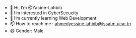 - 👋 Hi, I’m @Yacine-Lahbib
- 👀 I’m interested in CyberSecueity
- 🌱 I’m currently learning Web Development
- 📫 How to reach me : ahmedyessine.lahbib@issatm.ucar.tn
- 😄 Gender: Male

<!---
Yacine-Lahbib/Yacine-Lahbib is a ✨ special ✨ repository because its `README.md` (this file) appears on your GitHub profile.
You can click the Preview link to take a look at your changes.
--->
